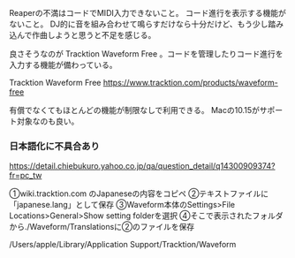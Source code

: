 Reaperの不満はコードでMIDI入力できないこと。
コード進行を表示する機能がないこと。
DJ的に音を組み合わせて鳴らすだけなら十分だけど、もう少し踏み込んで作曲しようと思うと不足を感じる。

良さそうなのが Tracktion Waveform Free 。コードを管理したりコード進行を入力する機能が備わっている。

Tracktion Waveform Free
https://www.tracktion.com/products/waveform-free

有償でなくてもほとんどの機能が制限なしで利用できる。
Macの10.15がサポート対象なのも良い。

### 日本語化に不具合あり
https://detail.chiebukuro.yahoo.co.jp/qa/question_detail/q14300909374?fr=pc_tw

①wiki.tracktion.com のJapaneseの内容をコピペ
②テキストファイルに「japanese.lang」として保存
③Waveform本体のSettings>File Locations>General>Show setting folderを選択
④そこで表示されたフォルダから./Waveform/Translationsに②のファイルを保存

/Users/apple/Library/Application Support/Tracktion/Waveform




